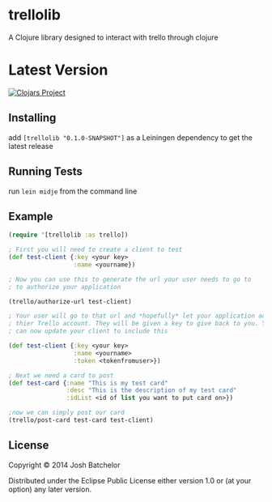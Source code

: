 # trellolib

A Clojure library designed to interact with trello through clojure

# Latest Version
[![Clojars Project](http://clojars.org/trellolib/latest-version.svg)](http://clojars.org/trellolib)

## Installing

add `[trellolib "0.1.0-SNAPSHOT"]` as a Leiningen dependency to get the latest release

## Running Tests

run `lein midje` from the command line

## Example
``` clojure
(require '[trellolib :as trello])

; First you will need to create a client to test
(def test-client {:key <your key>
                  :name <yourname})

; Now you can use this to generate the url your user needs to go to
; to authorize your application

(trello/authorize-url test-client)

; Your user will go to that url and *hopefully* let your application access
; thier Trello account. They will be given a key to give back to you. You
; can now update your client to include this

(def test-client {:key <your key>
                  :name <yourname>
                  :token <tokenfromuser>})

; Next we need a card to post
(def test-card {:name "This is my test card"
                :desc "This is the description of my test card"
                :idList <id of list you want to put card on>})

;now we can simply post our card
(trello/post-card test-card test-client)
```


## License

Copyright © 2014 Josh Batchelor

Distributed under the Eclipse Public License either version 1.0 or (at
your option) any later version.

